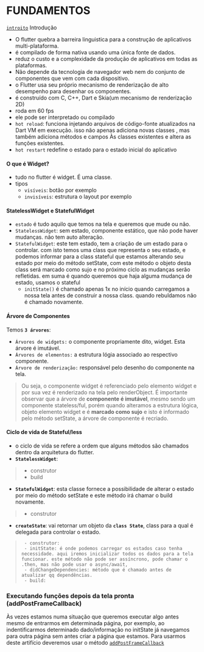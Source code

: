 # FUNDAMENTOS

[`introito`](https://github.com/jcarloscody/flutter_fundamentos/blob/master/introito.md) Introdução


- O flutter quebra a barreira linguistica para a construção de aplicativos multi-plataforma.
- é compilado de forma nativa usando uma única fonte de dados.
- reduz o custo e a complexidade da produção de aplicativos em todas as plataformas.
- Não depende da tecnologia de navegador web nem do conjunto de componentes que vem com cada dispositivo.
- o Flutter usa seu próprio mecanismo de renderização de alto desempenho para desenhar os componentes.
- é construído com C, C++, Dart  e Skia(um mecanismo de renderização 2D)
- roda em 60 fps
- ele pode ser interpretado ou compilado
- `hot reload`: funciona injetando arquivos de código-fonte atualizados na Dart VM em execução. isso não apenas adiciona novas classes , mas também adiciona métodos e campos Às classes existentes e altera as funções existentes.
- `hot restart` redefine o estado para o estado inicial do aplicativo

#### O que é Widget?
- tudo no flutter é widget. É uma classe.
- tipos
    - `visíveis`: botão por exemplo
    - `invisíveis`: estrutura o layout por exemplo


#### StatelessWidget e StatefulWidget
- `estado` é tudo aquilo que temos na tela e queremos que mude ou não.
- `StatelessWidget`: sem estado, componente estático, que não pode haver mudanças. não tem auto alteração.
- `StatefulWidget`: este tem estado, tem a criação de um estado para o controlar. com isto temos uma class que representa o seu estado, e podemos informar para a class stateful que estamos alterando seu estado por meio do método setState, com este método o objeto desta class será marcado como sujo e no próximo ciclo as mudanças serão refletidas. em suma é quando queremos que haja alguma mudança de estado, usamos o stateful
    - `initState()`  é chamado apenas 1x no início quando carregamos a nossa tela antes de construir a nossa class. quando rebuldamos não é chamado novamente.
    

#### Árvore de Componentes
Temos **`3 árvores`**:
- `Árvores de widgets:` o componente propriamente dito, widget. Esta árvore é imutável. 
- `Árvores de elementos:` a estrutura lógia associado ao respectivo componente.
- `Árvore de renderização:` responsável pelo desenho do componente na tela.
> Ou seja, o componente widget é referenciado pelo elemento widget e por sua vez é renderizado na tela pelo renderObject.
> É importante observar que a árvore de **componente é imutável**, mesmo sendo um componente stateless/ful, porém quando alteramos a estrutura lógica, objeto elemento widget e é **marcado como sujo** e isto é informado pelo método setState, a árvore de componente é recriado.


#### Ciclo de vida de Stateful/less
- o ciclo de vida se refere a ordem que alguns métodos são chamados dentro da arquitetura do flutter.
- **`StatelessWidget`**: 
>    - construtor
>    - build
- **`StatefulWidget`**: esta classe fornece a possibilidade de alterar o estado por meio do método setState e este método irá chamar o build novamente.
>    - construtor

   - **`createState`**: vai retornar um objeto da **`class State`**, class para a qual é delegada para controlar o estado.
>      - construtor:
>      - initState: é onde podemos carregar os estados caso tenha necessidade. aqui iremos inicializar todos os dados para a tela funcionar. este método não pode ser assíncrono, pode chamar o .then, mas não pode usar o async/await, 
>      - didChangeDependencies: método que é chamado antes de atualizar qq dependências.
>      - build: 


### Executando funções depois da tela pronta (addPostFrameCallback)
Às vezes estamos numa situação que queremos executar algo antes mesmo de entrarmos em determinada página, por exemplo, ao indentificarmos determinado dado/informação no initState já navegamos para outra página sem antes criar a página que estamos. Para usarmos deste artifício deveremos usar o método [`addPostFrameCallback`](https://github.com/jcarloscody/flutter_fundamentos/blob/master/lib/main.dart) 